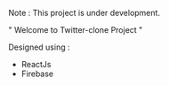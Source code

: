 Note : This project is under development.

" Welcome to Twitter-clone Project "

Designed using : 
- ReactJs
- Firebase

